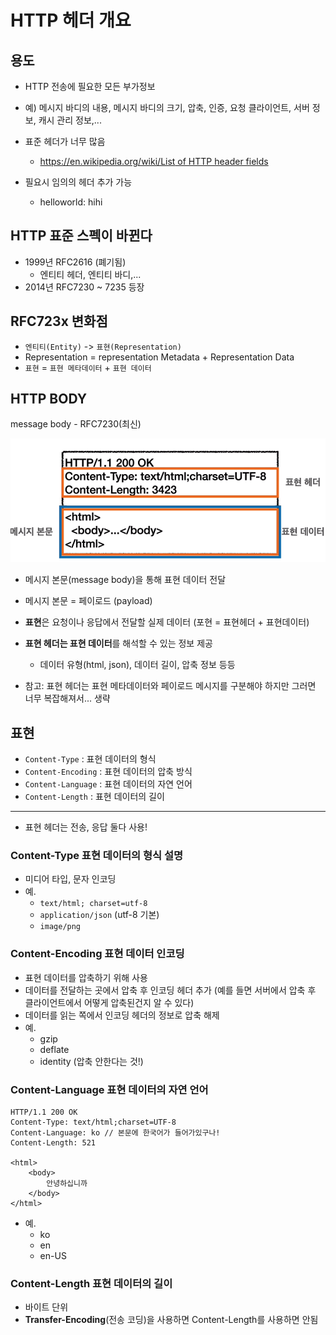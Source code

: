 # HTTP 헤더 개요

## 용도

- HTTP 전송에 필요한 모든 부가정보
- 예) 메시지 바디의 내용, 메시지 바디의 크기, 압축, 인증, 요청 클라이언트, 서버 정보, 캐시 관리 정보,...
- 표준 헤더가 너무 많음
    - [https://en.wikipedia.org/wiki/List of HTTP header fields](https://en.wikipedia.org/wiki/List_of_HTTP_header_fields)

- 필요시 임의의 헤더 추가 가능
    - helloworld: hihi


## HTTP 표준 스펙이 바뀐다

- 1999년 RFC2616 (폐기됨)
    - 엔티티 헤더, 엔티티 바디,...
- 2014년 RFC7230 ~ 7235 등장

## RFC723x 변화점

- `엔티티(Entity)` -> `표현(Representation)`
- Representation = representation Metadata + Representation Data
- `표현` = `표현 메타데이터` + `표현 데이터`

## HTTP BODY
message body - RFC7230(최신)

![HTTP-BODY](../resources/HTTP-BODY.png)

- 메시지 본문(message body)을 통해 표현 데이터 전달
- 메시지 본문 = 페이로드 (payload)
- **표현**은 요청이나 응답에서 전달할 실제 데이터 (포현 = 표현헤더 + 표현데이터)
- **표현 헤더는 표현 데이터**를 해석할 수 있는 정보 제공 
    - 데이터 유형(html, json), 데이터 길이, 압축 정보 등등

- 참고: 표현 헤더는 표현 메타데이터와 페이로드 메시지를 구분해야 하지만 그러면 너무 복잡해져서... 생략


## 표현

- `Content-Type` : 표현 데이터의 형식
- `Content-Encoding` : 표현 데이터의 압축 방식
- `Content-Language` : 표현 데이터의 자연 언어
- `Content-Length` : 표현 데이터의 길이

---
- 표현 헤더는 전송, 응답 둘다 사용!

### Content-Type 표현 데이터의 형식 설명

- 미디어 타입, 문자 인코딩
- 예.
    - `text/html; charset=utf-8`
    - `application/json` (utf-8 기본)
    - `image/png`


### Content-Encoding 표현 데이터 인코딩

- 표현 데이터를 압축하기 위해 사용
- 데이터를 전달하는 곳에서 압축 후 인코딩 헤더 추가 (예를 들면 서버에서 압축 후 클라이언트에서 어떻게 압축된건지 알 수 있다)
- 데이터를 읽는 쪽에서 인코딩 헤더의 정보로 압축 해제
- 예.
    - gzip
    - deflate
    - identity (압축 안한다는 것!)


### Content-Language 표현 데이터의 자연 언어

```
HTTP/1.1 200 OK
Content-Type: text/html;charset=UTF-8
Content-Language: ko // 본문에 한국어가 들어가있구나!
Content-Length: 521

<html>
    <body>
        안녕하십니까
    </body>
</html>
```

- 예.
    - ko
    - en
    - en-US

### Content-Length 표현 데이터의 길이
- 바이트 단위
- **Transfer-Encoding**(전송 코딩)을 사용하면 Content-Length를 사용하면 안됨